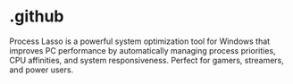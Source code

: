 # .github
Process Lasso is a powerful system optimization tool for Windows that improves PC performance by automatically managing process priorities, CPU affinities, and system responsiveness. Perfect for gamers, streamers, and power users.
